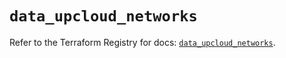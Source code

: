 # `data_upcloud_networks`

Refer to the Terraform Registry for docs: [`data_upcloud_networks`](https://registry.terraform.io/providers/upcloudltd/upcloud/4.1.0/docs/data-sources/networks).
